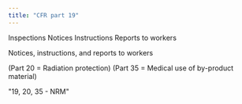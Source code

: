 ```yaml
---
title: "CFR part 19"
---
```

Inspections
Notices
Instructions
Reports to workers

Notices, instructions, and reports to workers

(Part 20 = Radiation protection)
(Part 35 = Medical use of by-product material)

&quot;19, 20, 35 - NRM&quot;

